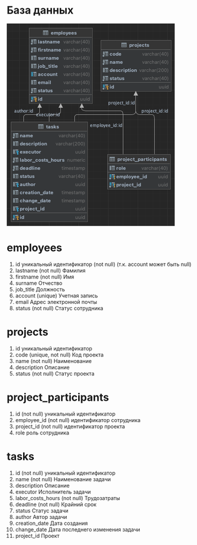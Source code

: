 # База данных #

![](diagram.png)

# employees #
1. id уникальный идентификатор (not null) (т.к. account может быть null)
2. lastname (not null) Фамилия
3. firstname (not null) Имя
4. surname Отчество
5. job_title Должность
6. account (unique) Учетная запись
7. email Адрес электронной почты
8. status (not null) Статус сотрудника

# projects #
1. id уникальный идентификатор 
2. code (unique, not null) Код проекта
3. name (not null) Наименование
4. description Описание
5. status (not null) Статус проекта

# project_participants #
1. id (not null) уникальный идентификатор
2. employee_id (not null) идентификатор сотрудника
3. project_id (not null) идентификатор проекта
4. role роль сотрудника

# tasks #
1. id (not null) уникальный идентификатор
2. name (not null) Наименование задачи
3. description Описание
4. executor Исполнитель задачи
5. labor_costs_hours (not null) Трудозатраты
6. deadline (not null) Крайний срок
7. status Статус задачи
8. author Автор задачи
9. creation_date Дата создания
10. change_date Дата последнего изменения задачи
11. project_id Проект